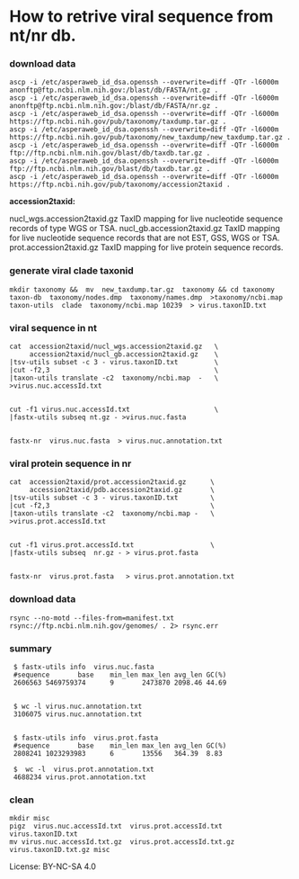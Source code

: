 # How to retrive viral sequence from nt/nr db.

### download data

    ascp -i /etc/asperaweb_id_dsa.openssh --overwrite=diff -QTr -l6000m anonftp@ftp.ncbi.nlm.nih.gov:/blast/db/FASTA/nt.gz .
    ascp -i /etc/asperaweb_id_dsa.openssh --overwrite=diff -QTr -l6000m anonftp@ftp.ncbi.nlm.nih.gov:/blast/db/FASTA/nr.gz .
    ascp -i /etc/asperaweb_id_dsa.openssh --overwrite=diff -QTr -l6000m https://ftp.ncbi.nih.gov/pub/taxonomy/taxdump.tar.gz .
    ascp -i /etc/asperaweb_id_dsa.openssh --overwrite=diff -QTr -l6000m https://ftp.ncbi.nih.gov/pub/taxonomy/new_taxdump/new_taxdump.tar.gz .
    ascp -i /etc/asperaweb_id_dsa.openssh --overwrite=diff -QTr -l6000m ftp://ftp.ncbi.nlm.nih.gov/blast/db/taxdb.tar.gz .
    ascp -i /etc/asperaweb_id_dsa.openssh --overwrite=diff -QTr -l6000m ftp://ftp.ncbi.nlm.nih.gov/blast/db/taxdb.tar.gz .
    ascp -i /etc/asperaweb_id_dsa.openssh --overwrite=diff -QTr -l6000m https://ftp.ncbi.nih.gov/pub/taxonomy/accession2taxid .

**accession2taxid:** 

nucl_wgs.accession2taxid.gz  TaxID mapping for live nucleotide sequence records of type WGS or TSA. 
nucl_gb.accession2taxid.gz   TaxID mapping for live nucleotide sequence records that are not EST, GSS, WGS or TSA.
prot.accession2taxid.gz      TaxID mapping for live protein sequence records.

### generate viral clade taxonid

    mkdir taxonomy &&  mv  new_taxdump.tar.gz  taxonomy && cd taxonomy
    taxon-db  taxonomy/nodes.dmp  taxonomy/names.dmp  >taxonomy/ncbi.map
    taxon-utils  clade  taxonomy/ncbi.map 10239  > virus.taxonID.txt

### viral sequence in nt

    cat  accession2taxid/nucl_wgs.accession2taxid.gz   \
         accession2taxid/nucl_gb.accession2taxid.gz    \
    |tsv-utils subset -c 3 - virus.taxonID.txt         \
    |cut -f2,3                                         \
    |taxon-utils translate -c2  taxonomy/ncbi.map  -   \
    >virus.nuc.accessId.txt


    cut -f1 virus.nuc.accessId.txt                     \
    |fastx-utils subseq nt.gz - >virus.nuc.fasta


    fastx-nr  virus.nuc.fasta  > virus.nuc.annotation.txt


### viral protein sequence in nr

    cat  accession2taxid/prot.accession2taxid.gz      \
         accession2taxid/pdb.accession2taxid.gz       \
    |tsv-utils subset -c 3 - virus.taxonID.txt        \
    |cut -f2,3                                        \
    |taxon-utils translate -c2  taxonomy/ncbi.map -   \
    >virus.prot.accessId.txt


    cut -f1 virus.prot.accessId.txt                   \
    |fastx-utils subseq  nr.gz - > virus.prot.fasta


    fastx-nr  virus.prot.fasta   > virus.prot.annotation.txt

### download data


    rsync --no-motd --files-from=manifest.txt rsync://ftp.ncbi.nlm.nih.gov/genomes/ . 2> rsync.err


### summary

     $ fastx-utils info  virus.nuc.fasta
     #sequence       base    min_len max_len avg_len GC(%)
     2606563 5469759374      9       2473870 2098.46 44.69


     $ wc -l virus.nuc.annotation.txt
     3106075 virus.nuc.annotation.txt


     $ fastx-utils info  virus.prot.fasta
     #sequence       base    min_len max_len avg_len GC(%)
     2808241 1023293983      6       13556   364.39  8.83
     
     $  wc -l  virus.prot.annotation.txt
     4688234 virus.prot.annotation.txt

### clean
 
    mkdir misc
    pigz  virus.nuc.accessId.txt  virus.prot.accessId.txt   virus.taxonID.txt
    mv virus.nuc.accessId.txt.gz  virus.prot.accessId.txt.gz  virus.taxonID.txt.gz misc

License: BY-NC-SA 4.0